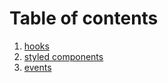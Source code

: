 # Table of contents


1. [hooks](./hooks.md)
1. [styled components](./styled-components.md)
1. [events](./events.md)
